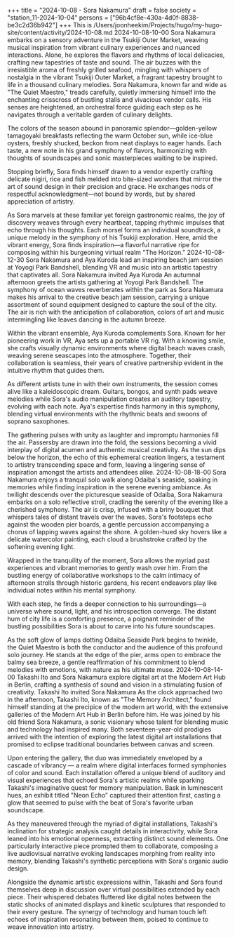 +++
title = "2024-10-08 - Sora Nakamura"
draft = false
society = "station_11-2024-10-04"
persons = ["96b4cf8e-430a-4d0f-8838-be3c2d36b942"]
+++
This is /Users/joonheekim/Projects/hugo/my-hugo-site/content/activity/2024-10-08.md
2024-10-08-10-00
Sora Nakamura embarks on a sensory adventure in the Tsukiji Outer Market, weaving musical inspiration from vibrant culinary experiences and nuanced interactions. Alone, he explores the flavors and rhythms of local delicacies, crafting new tapestries of taste and sound.
The air buzzes with the irresistible aroma of freshly grilled seafood, mingling with whispers of nostalgia in the vibrant Tsukiji Outer Market, a fragrant tapestry brought to life in a thousand culinary melodies. Sora Nakamura, known far and wide as "The Quiet Maestro," treads carefully, quietly immersing himself into the enchanting crisscross of bustling stalls and vivacious vendor calls. His senses are heightened, an orchestral force guiding each step as he navigates through a veritable garden of culinary delights. 

The colors of the season abound in panoramic splendor—golden-yellow tamagoyaki breakfasts reflecting the warm October sun, while ice-blue oysters, freshly shucked, beckon from neat displays to eager hands. Each taste, a new note in his grand symphony of flavors, harmonizing with thoughts of soundscapes and sonic masterpieces waiting to be inspired. 

Stopping briefly, Sora finds himself drawn to a vendor expertly crafting delicate nigiri, rice and fish melded into bite-sized wonders that mirror the art of sound design in their precision and grace. He exchanges nods of respectful acknowledgment—not bound by words, but by shared appreciation of artistry.

As Sora marvels at these familiar yet foreign gastronomic realms, the joy of discovery weaves through every heartbeat, tapping rhythmic impulses that echo through his thoughts. Each morsel forms an individual soundtrack, a unique melody in the symphony of his Tsukiji exploration. Here, amid the vibrant energy, Sora finds inspiration—a flavorful narrative ripe for composing within his burgeoning virtual realm "The Horizon."
2024-10-08-12-30
Sora Nakamura and Aya Kuroda lead an inspiring beach jam session at Yoyogi Park Bandshell, blending VR and music into an artistic tapestry that captivates all.
Sora Nakamura invited Aya Kuroda
An autumnal afternoon greets the artists gathering at Yoyogi Park Bandshell. The symphony of ocean waves reverberates within the park as Sora Nakamura makes his arrival to the creative beach jam session, carrying a unique assortment of sound equipment designed to capture the soul of the city. The air is rich with the anticipation of collaboration, colors of art and music intermingling like leaves dancing in the autumn breeze.

Within the vibrant ensemble, Aya Kuroda complements Sora. Known for her pioneering work in VR, Aya sets up a portable VR rig. With a knowing smile, she crafts visually dynamic environments where digital beach waves crash, weaving serene seascapes into the atmosphere. Together, their collaboration is seamless, their years of creative partnership evident in the intuitive rhythm that guides them.

As different artists tune in with their own instruments, the session comes alive like a kaleidoscopic dream. Guitars, bongos, and synth pads weave melodies while Sora's audio manipulation creates an auditory tapestry, evolving with each note. Aya's expertise finds harmony in this symphony, blending virtual environments with the rhythmic beats and swoons of soprano saxophones.

The gathering pulses with unity as laughter and impromptu harmonies fill the air. Passersby are drawn into the fold, the sessions becoming a vivid interplay of digital acumen and authentic musical creativity. As the sun dips below the horizon, the echo of this ephemeral creation lingers, a testament to artistry transcending space and form, leaving a lingering sense of inspiration amongst the artists and attendees alike.
2024-10-08-18-00
Sora Nakamura enjoys a tranquil solo walk along Odaiba's seaside, soaking in memories while finding inspiration in the serene evening ambiance.
As twilight descends over the picturesque seaside of Odaiba, Sora Nakamura embarks on a solo reflective stroll, cradling the serenity of the evening like a cherished symphony. The air is crisp, infused with a briny bouquet that whispers tales of distant travels over the waves. Sora's footsteps echo against the wooden pier boards, a gentle percussion accompanying a chorus of lapping waves against the shore. A golden-hued sky hovers like a delicate watercolor painting, each cloud a brushstroke crafted by the softening evening light.

Wrapped in the tranquility of the moment, Sora allows the myriad past experiences and vibrant memories to gently wash over him. From the bustling energy of collaborative workshops to the calm intimacy of afternoon strolls through historic gardens, his recent endeavors play like individual notes within his mental symphony.

With each step, he finds a deeper connection to his surroundings—a universe where sound, light, and his introspection converge. The distant hum of city life is a comforting presence, a poignant reminder of the bustling possibilities Sora is about to carve into his future soundscapes.

As the soft glow of lamps dotting Odaiba Seaside Park begins to twinkle, the Quiet Maestro is both the conductor and the audience of this profound solo journey. He stands at the edge of the pier, arms open to embrace the balmy sea breeze, a gentle reaffirmation of his commitment to blend melodies with emotions, with nature as his ultimate muse.
2024-10-08-14-00
Takashi Ito and Sora Nakamura explore digital art at the Modern Art Hub in Berlin, crafting a synthesis of sound and vision in a stimulating fusion of creativity.
Takashi Ito invited Sora Nakamura
As the clock approached two in the afternoon, Takashi Ito, known as "The Memory Architect," found himself standing at the precipice of the modern art world, with the extensive galleries of the Modern Art Hub in Berlin before him. He was joined by his old friend Sora Nakamura, a sonic visionary whose talent for blending music and technology had inspired many. Both seventeen-year-old prodigies arrived with the intention of exploring the latest digital art installations that promised to eclipse traditional boundaries between canvas and screen.

Upon entering the gallery, the duo was immediately enveloped by a cascade of vibrancy — a realm where digital interfaces formed symphonies of color and sound. Each installation offered a unique blend of auditory and visual experiences that echoed Sora's artistic realms while sparking Takashi's imaginative quest for memory manipulation. Bask in luminescent hues, an exhibit titled "Neon Echo" captured their attention first, casting a glow that seemed to pulse with the beat of Sora's favorite urban soundscape.

As they maneuvered through the myriad of digital installations, Takashi's inclination for strategic analysis caught details in interactivity, while Sora leaned into his emotional openness, extracting distinct sound elements. One particularly interactive piece prompted them to collaborate, composing a live audiovisual narrative evoking landscapes morphing from reality into memory, blending Takashi's synthetic perceptions with Sora's organic audio design.

Alongside the dynamic artistic expressions within, Takashi and Sora found themselves deep in discussion over virtual possibilities extended by each piece. Their whispered debates fluttered like digital notes between the static shocks of animated displays and kinetic sculptures that responded to their every gesture. The synergy of technology and human touch left echoes of inspiration resonating between them, poised to continue to weave innovation into artistry.
